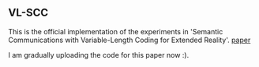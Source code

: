 ## VL-SCC
This is the official implementation of the experiments in 'Semantic Communications with Variable-Length Coding for Extended Reality'. [paper](https://ieeexplore.ieee.org/document/10198383)

I am gradually uploading the code for this paper now :).
